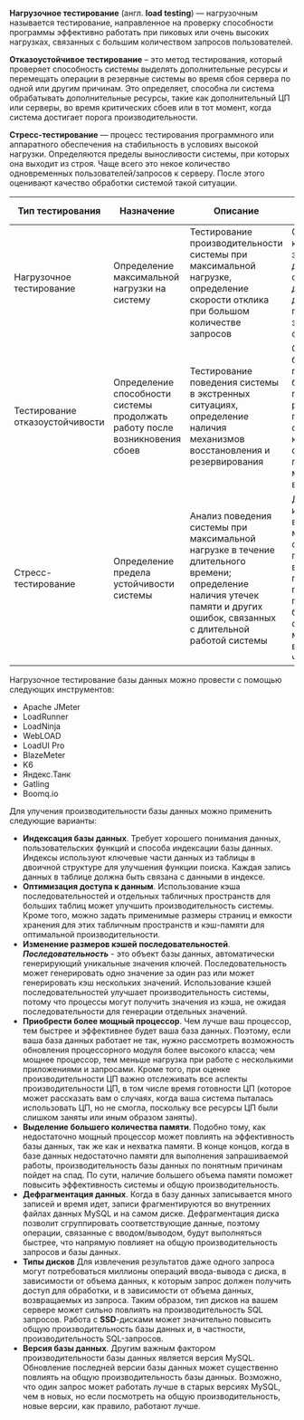 **Нагрузочное тестирование** (англ. **load testing**) — нагрузочным называется тестирование, направленное на проверку способности программы эффективно работать при пиковых или очень высоких нагрузках, связанных с большим количеством запросов пользователей.

**Отказоустойчивое тестирование** – это метод тестирования, который проверяет способность системы выделять дополнительные ресурсы и перемещать операции в резервные системы во время сбоя сервера по одной или другим причинам. Это определяет, способна ли система обрабатывать дополнительные ресурсы, такие как дополнительный ЦП или серверы, во время критических сбоев или в тот момент, когда система достигает порога производительности.

**Стресс-тестирование** — процесс тестирования программного или аппаратного обеспечения на стабильность в условиях высокой нагрузки. Определяются пределы выносливости системы, при которых она выходит из строя. Чаще всего это некое количество одновременных пользователей/запросов к серверу. После этого оценивают качество обработки системой такой ситуации.

|Тип тестирования|Назначение|Описание|Примеры сценариев|
|----------------|------------|--------------|------------|
|Нагрузочное тестирование|Определение максимальной нагрузки на систему|Тестирование производительности системы при максимальной нагрузке, определение скорости отклика при большом количестве запросов| Отправка большого количества запросов к базе данных; одновременный доступ к базе данных нескольких пользователей; загрузка большого файла в базу данных|
|Тестирование отказоустойчивости|Определение способности системы продолжать работу после возникновения сбоев| Тестирование поведения системы в экстренных ситуациях, определение наличия механизмов восстановления и резервирования|Остановка сервера базы данных, чтобы проверить, как быстро приложение переходит на резервный сервер и продолжает работу; отключение компонентов системы для проверки сработки механизмов восстановления|
|Стресс-тестирование|Определение предела устойчивости системы|Анализ поведения системы при максимальной нагрузке в течение длительного времени; определение наличия утечек памяти и других ошибок, связанных с длительной работой системы|Длительное использование вычислительной мощности; загрузка системы на продолжительное время без перезагрузки; проверка производительности базы данных при обработке 1 миллиона запросов в течение одного часа|

Нагрузочное тестирование базы данных можно провести с помощью следующих инструментов: 
- Apache JMeter
- LoadRunner
- LoadNinja
- WebLOAD
- LoadUI Pro
- BlazeMeter
- K6
- Яндекс.Танк
- Gatling
- Boomq.io

Для улучения производительности базы данных можно применить следующие варианты:
- **Индексация базы данных**. Требует хорошего понимания данных, пользовательских функций и способа индексации базы данных. Индексы используют ключевые части данных из таблицы в двоичной структуре для улучшения функции поиска. Каждая запись данных в таблице должна быть связана с данными в индексе.
- **Оптимизация доступа к данным**. Использование кэша последовательностей и отдельных табличных пространств для больших таблиц может улучшить производительность системы. Кроме того, можно задать применимые размеры страниц и емкости хранения для этих табличным пространств и кэш-памяти для оптимальной производительности.
- **Изменение размеров кэшей последовательностей**. ***Последовательность*** - это объект базы данных, автоматически генерирующий уникальные значения ключей. Последовательность может генерировать одно значение за один раз или может генерировать кэш нескольких значений. Использование кэшей последовательностей улучшает производительность системы, потому что процессы могут получить значения из кэша, не ожидая последовательности для генерации отдельных значений.
- **Приобрести более мощный процессор**. Чем лучше ваш процессор, тем быстрее и эффективнее будет ваша база данных. Поэтому, если ваша база данных работает не так, нужно рассмотреть возможность обновления процессорного модуля более высокого класса; чем мощнее процессор, тем меньше нагрузка при работе с несколькими приложениями и запросами. Кроме того, при оценке производительности ЦП важно отслеживать все аспекты производительности ЦП, в том числе время готовности ЦП (которое может рассказать вам о случаях, когда ваша система пыталась использовать ЦП, но не смогла, поскольку все ресурсы ЦП были слишком заняты или иным образом заняты).
- **Выделение большего количества памяти**. Подобно тому, как недостаточно мощный процессор может повлиять на эффективность базы данных, так же как и нехватка памяти. В конце концов, когда в базе данных недостаточно памяти для выполнения запрашиваемой работы, производительность базы данных по понятным причинам пойдет на спад. По сути, наличие большего объема памяти поможет повысить эффективность системы и общую производительность.
- **Дефрагментация данных**. Когда в базу данных записывается много записей и время идет, записи фрагментируются во внутренних файлах данных MySQL и на самом диске. Дефрагментация диска позволит сгруппировать соответствующие данные, поэтому операции, связанные с вводом/выводом, будут выполняться быстрее, что напрямую повлияет на общую производительность запросов и базы данных. 
- **Типы дисков** Для извлечения результатов даже одного запроса могут потребоваться миллионы операций ввода-вывода с диска, в зависимости от объема данных, к которым запрос должен получить доступ для обработки, и в зависимости от объема данных, возвращаемых из запроса. Таким образом, тип дисков на вашем сервере может сильно повлиять на производительность SQL запросов. Работа с **SSD**-дисками может значительно повысить общую производительность базы данных и, в частности, производительность SQL-запросов.
- **Версия базы данных**. Другим важным фактором производительности базы данных является версия MySQL. Обновление последней версии базы данных может существенно повлиять на общую производительность базы данных. Возможно, что один запрос может работать лучше в старых версиях MySQL, чем в новых, но если посмотреть на общую производительность, новые версии, как правило, работают лучше.